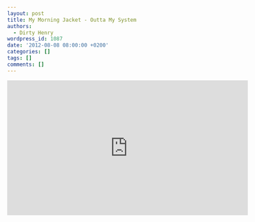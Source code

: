 ```yaml
---
layout: post
title: My Morning Jacket - Outta My System
authors:
  - Dirty Henry
wordpress_id: 1087
date: '2012-08-08 08:00:00 +0200'
categories: []
tags: []
comments: []
---
```

<iframe width="560" height="315" src="http://www.youtube.com/embed/oPYQHQ4-kKo" frameborder="0" allowfullscreen></iframe>
